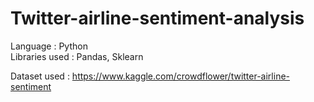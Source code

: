 # Twitter-airline-sentiment-analysis


Language : Python<br>
Libraries used : Pandas, Sklearn

Dataset used : https://www.kaggle.com/crowdflower/twitter-airline-sentiment
